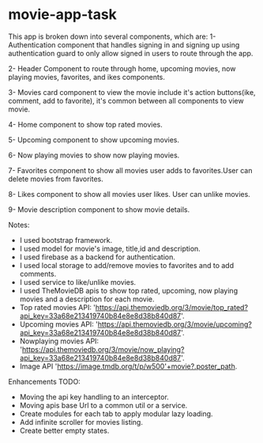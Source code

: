 # movie-app-task

This app is broken down into several components, which are:
1- Authentication component that handles signing in and signing up using authentication guard to only allow signed in users  to route through the app.

2- Header Component to route through home, upcoming movies, now playing movies, favorites, and ikes components.

3- Movies card component to view the movie include it's action buttons(ike, comment, add to favorite), it's common between all components to view movie.

4- Home component to show top rated movies.

5- Upcoming component to show upcoming movies.

6- Now playing movies to show now playing movies.

7- Favorites component to show all movies user adds to favorites.User can delete movies from favorites.

8- Likes component to show all movies user likes. User can unlike movies.

9- Movie description component to show movie details.

Notes:
- I used bootstrap framework.
- I used model for movie's image, title,id and description.
- I used firebase as a backend for authentication.
- I used local storage to add/remove movies to favorites and to add comments.
- I used service to like/unlike movies.
- I used TheMovieDB apis to show top rated, upcoming, now playing movies and a description for each movie. 
- Top rated movies API: 'https://api.themoviedb.org/3/movie/top_rated?api_key=33a68e213419740b84e8e8d38b840d87'.
- Upcoming movies API: 'https://api.themoviedb.org/3/movie/upcoming?api_key=33a68e213419740b84e8e8d38b840d87'.
- Nowplaying movies API: 'https://api.themoviedb.org/3/movie/now_playing?api_key=33a68e213419740b84e8e8d38b840d87'.
- Image API 'https://image.tmdb.org/t/p/w500'+movie?.poster_path.

Enhancements TODO:
- Moving the api key handling to an interceptor.
- Moving apis base Url to a common util or a service.
- Create modules for each tab to apply modular lazy loading.
- Add infinite scroller for movies listing.
- Create better empty states.

